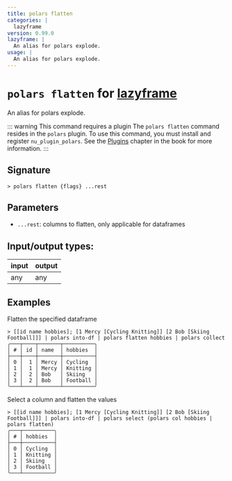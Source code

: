 ```yaml
---
title: polars flatten
categories: |
  lazyframe
version: 0.99.0
lazyframe: |
  An alias for polars explode.
usage: |
  An alias for polars explode.
---
```

<!-- This file is automatically generated. Please edit the command in https://github.com/nushell/nushell instead. -->

# `polars flatten` for [lazyframe](/commands/categories/lazyframe.md)

<div class='command-title'>An alias for polars explode.</div>

::: warning This command requires a plugin
The `polars flatten` command resides in the `polars` plugin.
To use this command, you must install and register `nu_plugin_polars`.
See the [Plugins](/book/plugins.html) chapter in the book for more information.
:::

## Signature

```> polars flatten {flags} ...rest```

## Parameters

 -  `...rest`: columns to flatten, only applicable for dataframes


## Input/output types:

| input | output |
| ----- | ------ |
| any   | any    |

## Examples

Flatten the specified dataframe
```nu
> [[id name hobbies]; [1 Mercy [Cycling Knitting]] [2 Bob [Skiing Football]]] | polars into-df | polars flatten hobbies | polars collect
╭───┬────┬───────┬──────────╮
│ # │ id │ name  │ hobbies  │
├───┼────┼───────┼──────────┤
│ 0 │  1 │ Mercy │ Cycling  │
│ 1 │  1 │ Mercy │ Knitting │
│ 2 │  2 │ Bob   │ Skiing   │
│ 3 │  2 │ Bob   │ Football │
╰───┴────┴───────┴──────────╯

```

Select a column and flatten the values
```nu
> [[id name hobbies]; [1 Mercy [Cycling Knitting]] [2 Bob [Skiing Football]]] | polars into-df | polars select (polars col hobbies | polars flatten)
╭───┬──────────╮
│ # │ hobbies  │
├───┼──────────┤
│ 0 │ Cycling  │
│ 1 │ Knitting │
│ 2 │ Skiing   │
│ 3 │ Football │
╰───┴──────────╯

```
